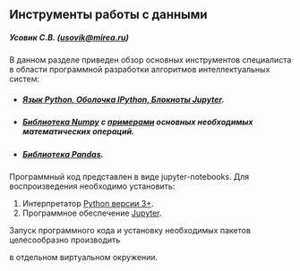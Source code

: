 ## Инструменты работы с данными

##### Усовик С.В. (usovik@mirea.ru)



В данном разделе приведен обзор основных инструментов специалиста в области программной разработки алгоритмов интеллектуальных систем:

- ##### [Язык Python, Оболочка IPython, Блокноты Jupyter](Jupyter.ipynb).

- ##### [Библиотека Numpy](NumpyExamples.ipynb) с [примерами](/numpy/) основных необходимых математических операций.

- ##### [Библиотека Pandas](PandasExamples.ipynb).



Программный код представлен в виде jupyter-notebooks. Для воспроизведения необходимо установить:

1. Интерпретатор [Python версии 3+](https://www.python.org/).
2. Программное обеспечение [Jupyter](https://jupyter.org/).

Запуск программного кода и установку необходимых пакетов целесообразно производить 

в отдельном виртуальном окружении.

